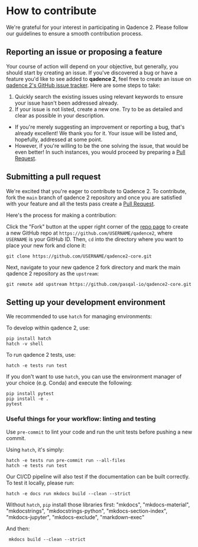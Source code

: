 # How to contribute

We're grateful for your interest in participating in Qadence 2. Please follow our guidelines to ensure a smooth contribution process.

## Reporting an issue or proposing a feature

Your course of action will depend on your objective, but generally, you should start by creating an issue. If you've discovered a bug or have a feature you'd like to see added to **qadence 2**, feel free to create an issue on [qadence 2's GitHub issue tracker](https://github.com/pasqal-io/qadence2-core/issues). Here are some steps to take:

1. Quickly search the existing issues using relevant keywords to ensure your issue hasn't been addressed already.
2. If your issue is not listed, create a new one. Try to be as detailed and clear as possible in your description.

- If you're merely suggesting an improvement or reporting a bug, that's already excellent! We thank you for it. Your issue will be listed and, hopefully, addressed at some point.
- However, if you're willing to be the one solving the issue, that would be even better! In such instances, you would proceed by preparing a [Pull Request](#submitting-a-pull-request).

## Submitting a pull request

We're excited that you're eager to contribute to Qadence 2. To contribute, fork the `main` branch of qadence 2 repository and once you are satisfied with your feature and all the tests pass create a [Pull Request](https://github.com/pasqal-io/qadence2-core/pulls).

Here's the process for making a contribution:

Click the "Fork" button at the upper right corner of the [repo page](https://github.com/pasqal-io/qadence2-core) to create a new GitHub repo at `https://github.com/USERNAME/qadence2`, where `USERNAME` is your GitHub ID. Then, `cd` into the directory where you want to place your new fork and clone it:

```shell
git clone https://github.com/USERNAME/qadence2-core.git
```

Next, navigate to your new qadence 2 fork directory and mark the main qadence 2 repository as the `upstream`:

```shell
git remote add upstream https://github.com/pasqal-io/qadence2-core.git
```

## Setting up your development environment

We recommended to use `hatch` for managing environments:

To develop within qadence 2, use:
```shell
pip install hatch
hatch -v shell
```

To run qadence 2 tests, use:

```shell
hatch -e tests run test
```

If you don't want to use `hatch`, you can use the environment manager of your
choice (e.g. Conda) and execute the following:

```shell
pip install pytest
pip install -e .
pytest
```

### Useful things for your workflow: linting and testing

Use `pre-commit` to lint your code and run the unit tests before pushing a new commit.

Using `hatch`, it's simply:

```shell
hatch -e tests run pre-commit run --all-files
hatch -e tests run test
```

Our CI/CD pipeline will also test if the documentation can be built correctly. To test it locally, please run:

```shell
hatch -e docs run mkdocs build --clean --strict
```

Without `hatch`, `pip` install those libraries first:
"mkdocs",
"mkdocs-material",
"mkdocstrings",
"mkdocstrings-python",
"mkdocs-section-index",
"mkdocs-jupyter",
"mkdocs-exclude",
"markdown-exec"


And then:

```shell
 mkdocs build --clean --strict
```
